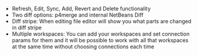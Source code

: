   * Refresh, Edit, Sync, Add, Revert and Delete functionality
  * Two diff options: p4merge and internal NetBeans Diff
  * Diff stripe: When editing file editor will show you what parts are changed in diff stripe
  * Multiple workspaces: You can add your workspaces and set connection params for them and it will be possible to work with all that workspaces at the same time without choosing connections each time